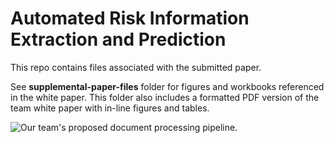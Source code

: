 # Automated Risk Information Extraction and Prediction
This repo contains files associated with the submitted paper.

See **supplemental-paper-files** folder for figures and workbooks referenced in the white paper. This folder also includes a formatted PDF version of the team white paper with in-line figures and tables.


![Our team's proposed document processing pipeline.](https://github.com/uwts/ProjectRisk/blob/main/supplemental-paper-files/figure2.png?raw=true)
